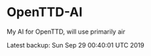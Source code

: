# OpenTTD-AI
My AI for OpenTTD, will use primarily air

Latest backup: Sun Sep 29 00:40:01 UTC 2019
